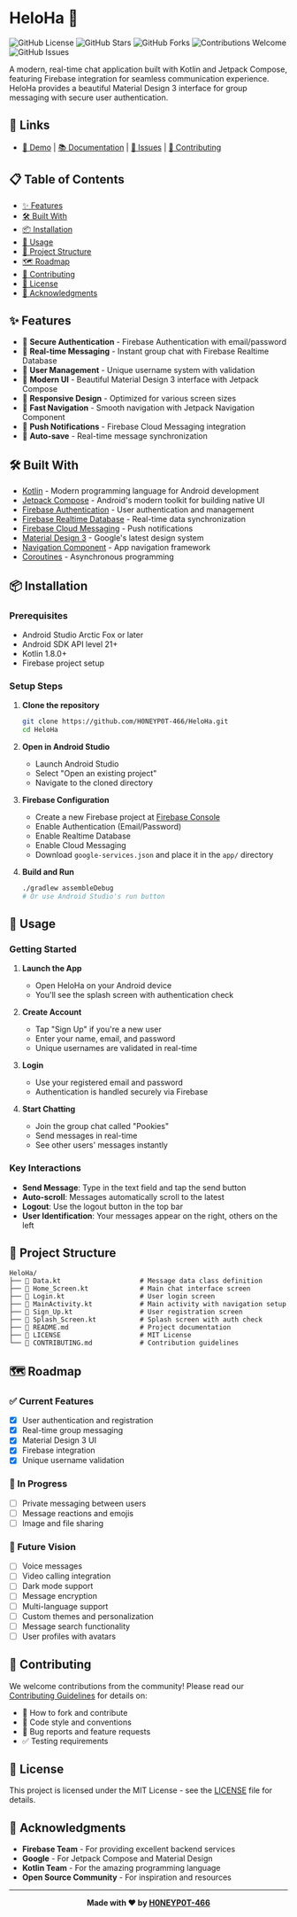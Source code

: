 # HeloHa 💬

![GitHub License](https://img.shields.io/github/license/H0NEYP0T-466/HeloHa?style=for-the-badge&color=brightgreen)
![GitHub Stars](https://img.shields.io/github/stars/H0NEYP0T-466/HeloHa?style=for-the-badge&color=yellow)
![GitHub Forks](https://img.shields.io/github/forks/H0NEYP0T-466/HeloHa?style=for-the-badge&color=blue)
![Contributions Welcome](https://img.shields.io/badge/Contributions-Welcome-brightgreen?style=for-the-badge)
![GitHub Issues](https://img.shields.io/github/issues/H0NEYP0T-466/HeloHa?style=for-the-badge&color=red)

A modern, real-time chat application built with Kotlin and Jetpack Compose, featuring Firebase integration for seamless communication experience. HeloHa provides a beautiful Material Design 3 interface for group messaging with secure user authentication.

## 🔗 Links

- [🚀 Demo](#-usage) | [📚 Documentation](#-table-of-contents) | [🐛 Issues](https://github.com/H0NEYP0T-466/HeloHa/issues) | [🤝 Contributing](CONTRIBUTING.md)

## 📋 Table of Contents

- [✨ Features](#-features)
- [🛠️ Built With](#️-built-with)
- [📦 Installation](#-installation)
- [🚀 Usage](#-usage)
- [📁 Project Structure](#-project-structure)
- [🗺️ Roadmap](#️-roadmap)
- [🤝 Contributing](#-contributing)
- [📄 License](#-license)
- [🙏 Acknowledgments](#-acknowledgments)

## ✨ Features

- 🔐 **Secure Authentication** - Firebase Authentication with email/password
- 💬 **Real-time Messaging** - Instant group chat with Firebase Realtime Database
- 👥 **User Management** - Unique username system with validation
- 🎨 **Modern UI** - Beautiful Material Design 3 interface with Jetpack Compose
- 📱 **Responsive Design** - Optimized for various screen sizes
- 🚀 **Fast Navigation** - Smooth navigation with Jetpack Navigation Component
- 🔔 **Push Notifications** - Firebase Cloud Messaging integration
- 💾 **Auto-save** - Real-time message synchronization

## 🛠️ Built With

- [Kotlin](https://kotlinlang.org/) - Modern programming language for Android development
- [Jetpack Compose](https://developer.android.com/jetpack/compose) - Android's modern toolkit for building native UI
- [Firebase Authentication](https://firebase.google.com/products/auth) - User authentication and management
- [Firebase Realtime Database](https://firebase.google.com/products/realtime-database) - Real-time data synchronization
- [Firebase Cloud Messaging](https://firebase.google.com/products/cloud-messaging) - Push notifications
- [Material Design 3](https://m3.material.io/) - Google's latest design system
- [Navigation Component](https://developer.android.com/guide/navigation) - App navigation framework
- [Coroutines](https://kotlinlang.org/docs/coroutines-overview.html) - Asynchronous programming

## 📦 Installation

### Prerequisites

- Android Studio Arctic Fox or later
- Android SDK API level 21+
- Kotlin 1.8.0+
- Firebase project setup

### Setup Steps

1. **Clone the repository**
   ```bash
   git clone https://github.com/H0NEYP0T-466/HeloHa.git
   cd HeloHa
   ```

2. **Open in Android Studio**
   - Launch Android Studio
   - Select "Open an existing project"
   - Navigate to the cloned directory

3. **Firebase Configuration**
   - Create a new Firebase project at [Firebase Console](https://console.firebase.google.com/)
   - Enable Authentication (Email/Password)
   - Enable Realtime Database
   - Enable Cloud Messaging
   - Download `google-services.json` and place it in the `app/` directory

4. **Build and Run**
   ```bash
   ./gradlew assembleDebug
   # Or use Android Studio's run button
   ```

## 🚀 Usage

### Getting Started

1. **Launch the App**
   - Open HeloHa on your Android device
   - You'll see the splash screen with authentication check

2. **Create Account**
   - Tap "Sign Up" if you're a new user
   - Enter your name, email, and password
   - Unique usernames are validated in real-time

3. **Login**
   - Use your registered email and password
   - Authentication is handled securely via Firebase

4. **Start Chatting**
   - Join the group chat called "Pookies"
   - Send messages in real-time
   - See other users' messages instantly

### Key Interactions

- **Send Message**: Type in the text field and tap the send button
- **Auto-scroll**: Messages automatically scroll to the latest
- **Logout**: Use the logout button in the top bar
- **User Identification**: Your messages appear on the right, others on the left

## 📁 Project Structure

```
HeloHa/
├── 📄 Data.kt                    # Message data class definition
├── 📄 Home_Screen.kt             # Main chat interface screen
├── 📄 Login.kt                   # User login screen
├── 📄 MainActivity.kt            # Main activity with navigation setup
├── 📄 Sign_Up.kt                 # User registration screen
├── 📄 Splash_Screen.kt           # Splash screen with auth check
├── 📄 README.md                  # Project documentation
├── 📄 LICENSE                    # MIT License
└── 📄 CONTRIBUTING.md            # Contribution guidelines
```

## 🗺️ Roadmap

### ✅ Current Features
- [x] User authentication and registration
- [x] Real-time group messaging
- [x] Material Design 3 UI
- [x] Firebase integration
- [x] Unique username validation

### 🚧 In Progress
- [ ] Private messaging between users
- [ ] Message reactions and emojis
- [ ] Image and file sharing

### 🔮 Future Vision
- [ ] Voice messages
- [ ] Video calling integration
- [ ] Dark mode support
- [ ] Message encryption
- [ ] Multi-language support
- [ ] Custom themes and personalization
- [ ] Message search functionality
- [ ] User profiles with avatars

## 🤝 Contributing

We welcome contributions from the community! Please read our [Contributing Guidelines](CONTRIBUTING.md) for details on:

- 🍴 How to fork and contribute
- 📝 Code style and conventions
- 🐛 Bug reports and feature requests
- ✅ Testing requirements

## 📄 License

This project is licensed under the MIT License - see the [LICENSE](LICENSE) file for details.

## 🙏 Acknowledgments

- **Firebase Team** - For providing excellent backend services
- **Google** - For Jetpack Compose and Material Design
- **Kotlin Team** - For the amazing programming language
- **Open Source Community** - For inspiration and resources

---

<div align="center">
<p><strong>Made with ❤️ by <a href="https://github.com/H0NEYP0T-466">H0NEYP0T-466</a></strong></p>
</div>